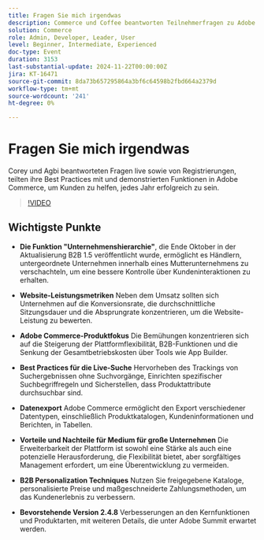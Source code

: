 ```yaml
---
title: Fragen Sie mich irgendwas
description: Commerce und Coffee beantworten Teilnehmerfragen zu Adobe Commerce, erkunden Sie die Unternehmenshierarchie, Metriken zur Website-Performance, B2B-Personalisierung, Best Practices für die Live-Suche und bevorstehende Produktverbesserungen.
solution: Commerce
role: Admin, Developer, Leader, User
level: Beginner, Intermediate, Experienced
doc-type: Event
duration: 3153
last-substantial-update: 2024-11-22T00:00:00Z
jira: KT-16471
source-git-commit: 8da73b657295864a3bf6c64598b2fbd664a2379d
workflow-type: tm+mt
source-wordcount: '241'
ht-degree: 0%

---
```



# Fragen Sie mich irgendwas

Corey und Agbi beantworteten Fragen live sowie von Registrierungen, teilten ihre Best Practices mit und demonstrierten Funktionen in Adobe Commerce, um Kunden zu helfen, jedes Jahr erfolgreich zu sein.
>[!VIDEO](https://video.tv.adobe.com/v/3437034/?learn=on&enablevpops)

## Wichtigste Punkte

* **Die Funktion &quot;Unternehmenshierarchie&quot;**, die Ende Oktober in der Aktualisierung B2B 1.5 veröffentlicht wurde, ermöglicht es Händlern, untergeordnete Unternehmen innerhalb eines Mutterunternehmens zu verschachteln, um eine bessere Kontrolle über Kundeninteraktionen zu erhalten.

* **Website-Leistungsmetriken** Neben dem Umsatz sollten sich Unternehmen auf die Konversionsrate, die durchschnittliche Sitzungsdauer und die Absprungrate konzentrieren, um die Website-Leistung zu bewerten.

* **Adobe Commerce-Produktfokus** Die Bemühungen konzentrieren sich auf die Steigerung der Plattformflexibilität, B2B-Funktionen und die Senkung der Gesamtbetriebskosten über Tools wie App Builder.

* **Best Practices für die Live-Suche** Hervorheben des Trackings von Suchergebnissen ohne Suchvorgänge, Einrichten spezifischer Suchbegriffregeln und Sicherstellen, dass Produktattribute durchsuchbar sind.

* **Datenexport** Adobe Commerce ermöglicht den Export verschiedener Datentypen, einschließlich Produktkatalogen, Kundeninformationen und Berichten, in Tabellen.

* **Vorteile und Nachteile für Medium für große Unternehmen** Die Erweiterbarkeit der Plattform ist sowohl eine Stärke als auch eine potenzielle Herausforderung, die Flexibilität bietet, aber sorgfältiges Management erfordert, um eine Überentwicklung zu vermeiden.

* **B2B Personalization Techniques** Nutzen Sie freigegebene Kataloge, personalisierte Preise und maßgeschneiderte Zahlungsmethoden, um das Kundenerlebnis zu verbessern.

* **Bevorstehende Version 2.4.8** Verbesserungen an den Kernfunktionen und Produktarten, mit weiteren Details, die unter Adobe Summit erwartet werden.
